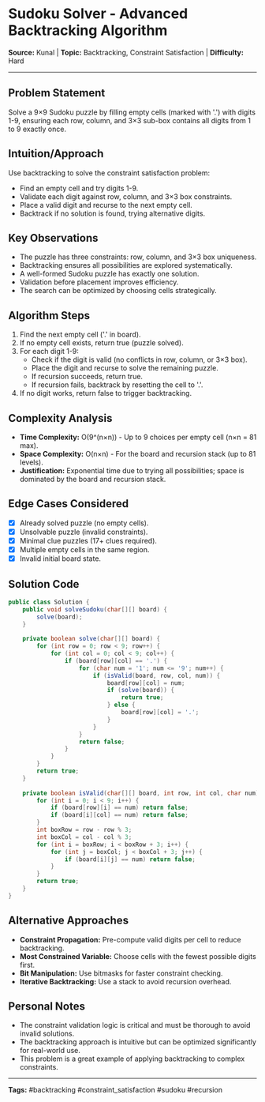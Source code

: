 # Sudoku Solver - Advanced Backtracking Algorithm

**Source:** Kunal | **Topic:** Backtracking, Constraint Satisfaction | **Difficulty:** Hard

---

## Problem Statement
Solve a 9×9 Sudoku puzzle by filling empty cells (marked with '.') with digits 1-9, ensuring each row, column, and 3×3 sub-box contains all digits from 1 to 9 exactly once.

## Intuition/Approach
Use backtracking to solve the constraint satisfaction problem:
- Find an empty cell and try digits 1-9.
- Validate each digit against row, column, and 3×3 box constraints.
- Place a valid digit and recurse to the next empty cell.
- Backtrack if no solution is found, trying alternative digits.

## Key Observations
- The puzzle has three constraints: row, column, and 3×3 box uniqueness.
- Backtracking ensures all possibilities are explored systematically.
- A well-formed Sudoku puzzle has exactly one solution.
- Validation before placement improves efficiency.
- The search can be optimized by choosing cells strategically.

## Algorithm Steps
1. Find the next empty cell ('.' in board).
2. If no empty cell exists, return true (puzzle solved).
3. For each digit 1-9:
   - Check if the digit is valid (no conflicts in row, column, or 3×3 box).
   - Place the digit and recurse to solve the remaining puzzle.
   - If recursion succeeds, return true.
   - If recursion fails, backtrack by resetting the cell to '.'.
4. If no digit works, return false to trigger backtracking.

## Complexity Analysis
- **Time Complexity:** O(9^(n×n)) - Up to 9 choices per empty cell (n×n = 81 max).
- **Space Complexity:** O(n×n) - For the board and recursion stack (up to 81 levels).
- **Justification:** Exponential time due to trying all possibilities; space is dominated by the board and recursion stack.

## Edge Cases Considered
- [x] Already solved puzzle (no empty cells).
- [x] Unsolvable puzzle (invalid constraints).
- [x] Minimal clue puzzles (17+ clues required).
- [x] Multiple empty cells in the same region.
- [x] Invalid initial board state.

## Solution Code
```java
public class Solution {
    public void solveSudoku(char[][] board) {
        solve(board);
    }
    
    private boolean solve(char[][] board) {
        for (int row = 0; row < 9; row++) {
            for (int col = 0; col < 9; col++) {
                if (board[row][col] == '.') {
                    for (char num = '1'; num <= '9'; num++) {
                        if (isValid(board, row, col, num)) {
                            board[row][col] = num;
                            if (solve(board)) {
                                return true;
                            } else {
                                board[row][col] = '.';
                            }
                        }
                    }
                    return false;
                }
            }
        }
        return true;
    }
    
    private boolean isValid(char[][] board, int row, int col, char num) {
        for (int i = 0; i < 9; i++) {
            if (board[row][i] == num) return false;
            if (board[i][col] == num) return false;
        }
        int boxRow = row - row % 3;
        int boxCol = col - col % 3;
        for (int i = boxRow; i < boxRow + 3; i++) {
            for (int j = boxCol; j < boxCol + 3; j++) {
                if (board[i][j] == num) return false;
            }
        }
        return true;
    }
}
```

## Alternative Approaches
- **Constraint Propagation:** Pre-compute valid digits per cell to reduce backtracking.
- **Most Constrained Variable:** Choose cells with the fewest possible digits first.
- **Bit Manipulation:** Use bitmasks for faster constraint checking.
- **Iterative Backtracking:** Use a stack to avoid recursion overhead.

## Personal Notes
- The constraint validation logic is critical and must be thorough to avoid invalid solutions.
- The backtracking approach is intuitive but can be optimized significantly for real-world use.
- This problem is a great example of applying backtracking to complex constraints.

---
**Tags:** #backtracking #constraint_satisfaction #sudoku #recursion